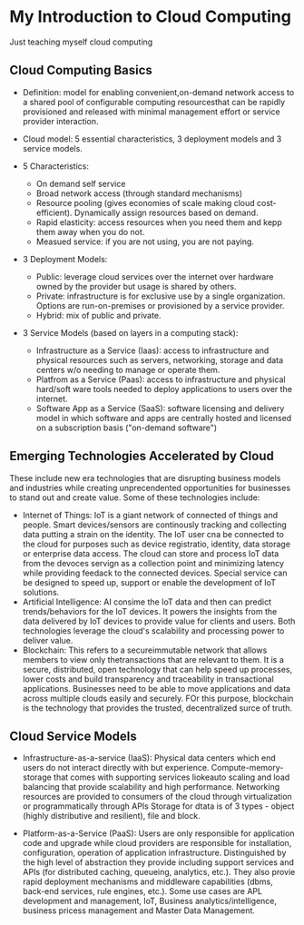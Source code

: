 # My Introduction to Cloud Computing 
Just teaching myself cloud computing

## Cloud Computing Basics
- Definition: model for enabling convenient,on-demand network access to a shared pool of configurable computing resourcesthat can be rapidly provisioned and released with minimal management effort or service provider interaction. 

- Cloud model: 5 essential characteristics, 3 deployment models and 3 service models.
- 5 Characteristics: 
   - On demand self service 
   - Broad network access (through standard mechanisms)
   - Resource pooling (gives economies of scale making cloud cost-efficient). Dynamically assign resources based on demand.
   - Rapid elasticity: access resources when you need them and kepp them away when you do not.
   - Measued service: if you are not using, you are not paying.
   
- 3 Deployment Models:
  - Public: leverage cloud services over the internet over hardware owned by the provider but usage is shared by others. 
  - Private: infrastructure is for exclusive use by a single organization. Options are run-on-premises or provisioned by a service provider.
  - Hybrid: mix of public and private.
  
- 3 Service Models (based on layers in a computing stack):
  - Infrastructure as a Service (Iaas): access to infrastructure and physical resources such as servers, networking, storage and data centers w/o needing to manage or operate them.
  - Platfrom as a Service (Paas): access to infrastructure and physical hard/soft ware tools needed to deploy applications to users over the internet. 
  - Software App as a Service (SaaS): software licensing and delivery model in which software and apps are centrally hosted and licensed on a subscription basis ("on-demand software")
  
## Emerging Technologies Accelerated by Cloud
These include new era technologies that are disrupting business models and industries while creating unprecendented opportunities for businesses to stand out and create value. 
Some of these technologies include:
- Internet of Things: IoT is a giant network of connected of things and people. Smart devices/sensors are continously tracking and collecting data putting a strain on the identity. The IoT user cna be connected to the cloud for purposes such as device registratio, identity, data storage or enterprise data access. The cloud can store and process IoT data from the devoces servign as a collection point and minimizing latency while providing feedack to the connected devices. Special service can be designed to speed up, support or enable the development of IoT solutions. 
- Artificial Intelligence: AI consime the IoT data and then can predict trends/behaviors for the IoT devices. It powers the insights from the data delivered by IoT devices to provide value for clients and users. Both technologies leverage the cloud's scalability and processing power to deliver value. 
- Blockchain: This refers to a secureimmutable network that allows members to view only thetransactions that are relevant to them. It is a secure, distributed, open technology that can help speed up processes, lower costs and build transparency and traceability in transactional applications. Businesses need to be able to move applications and data across multiple clouds easily and securely. FOr this purpose, blockchain is the technology that provides the trusted, decentralized surce of truth. 

## Cloud Service Models 
- Infrastructure-as-a-service (IaaS): 
Physical data centers which end users do not interact directly with but experience. 
Compute-memory-storage that comes with supporting services liokeauto scaling and load balancing that provide scalability and high performance. 
Networking resources are provided to consumers of the cloud through virtualization or programmatically through APIs
Storage for dtata is of 3 types - object (highly distributive and resilient), file and block.  

- Platform-as-a-Service (PaaS):
Users are only responsible for application code and upgrade while cloud providers are responsible for installation, configuration, operation of application infrastructure. Distinguished by the high level of abstraction they provide including support services and APIs (for distributed caching, queueing, analytics, etc.). They also provie rapid deployment mechanisms and middleware capabilities (dbms, back-end services, rule engines, etc.). Some use cases are APL development and management, IoT, Business analytics/intelligence, business pricess management and Master Data Management.


